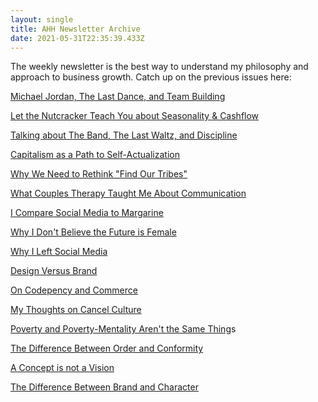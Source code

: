 ```yaml
---
layout: single
title: AHH Newsletter Archive
date: 2021-05-31T22:35:39.433Z
---
```

The weekly newsletter is the best way to understand my philosophy and approach to business growth. Catch up on the previous issues here:

[Michael Jordan, The Last Dance, and Team Building](https://mailchi.mp/74e355dd31cd/business-growth-program-early-bird-registration-open-4489437)

[Let the Nutcracker Teach You about Seasonality & Cashflow ](https://mailchi.mp/71f8cd5477c9/business-growth-program-early-bird-registration-open-4487145)

[Talking about The Band, The Last Waltz, and Discipline](https://mailchi.mp/f99e8536e093/business-growth-program-early-bird-registration-open-4485673)

[Capitalism as a Path to Self-Actualization](https://mailchi.mp/e8cd8415089c/business-growth-program-early-bird-registration-open-4475846)

[Why We Need to Rethink "Find Our Tribes"](https://mailchi.mp/52c2a78cfeba/business-growth-program-early-bird-registration-open-4484381)

[What Couples Therapy Taught Me About Communication](https://mailchi.mp/55670fc0a55e/business-growth-program-early-bird-registration-open-4474226)

[I Compare Social Media to Margarine](https://mailchi.mp/2e880fadf316/business-growth-program-early-bird-registration-open-4461462) 

[Why I Don't Believe the Future is Female](https://mailchi.mp/d207b50d8bce/business-growth-program-early-bird-registration-open-4416534)

[Why I Left Social Media](https://mailchi.mp/15d0e76c216d/business-growth-program-early-bird-registration-open-4414690)

[Design Versus Brand](https://mailchi.mp/1a53966a1eac/business-growth-program-early-bird-registration-open-4459098)

[On Codepency and Commerce](https://mailchi.mp/23ef8fe22a9b/business-growth-program-early-bird-registration-open-4356930)

[My Thoughts on Cancel Culture](https://mailchi.mp/de57b058ec1a/business-growth-program-early-bird-registration-open-4354242)

[Poverty and Poverty-Mentality Aren't the Same Thing](https://mailchi.mp/33d20ee8b5b3/business-growth-program-early-bird-registration-open-4353090)s

[The Difference Between Order and Conformity](https://mailchi.mp/8e1943847920/business-growth-program-early-bird-registration-open-2967741) 

[A Concept is not a Vision](https://mailchi.mp/c8c00d15a06a/business-growth-program-early-bird-registration-open-2940041)

[The Difference Between Brand and Character](https://mailchi.mp/78bf429077fc/business-growth-program-early-bird-registration-open-2945025)